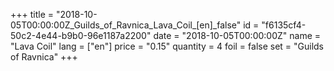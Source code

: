 +++
title = "2018-10-05T00:00:00Z_Guilds_of_Ravnica_Lava_Coil_[en]_false"
id = "f6135cf4-50c2-4e44-b9b0-96e1187a2200"
date = "2018-10-05T00:00:00Z"
name = "Lava Coil"
lang = ["en"]
price = "0.15"
quantity = 4
foil = false
set = "Guilds of Ravnica"
+++
